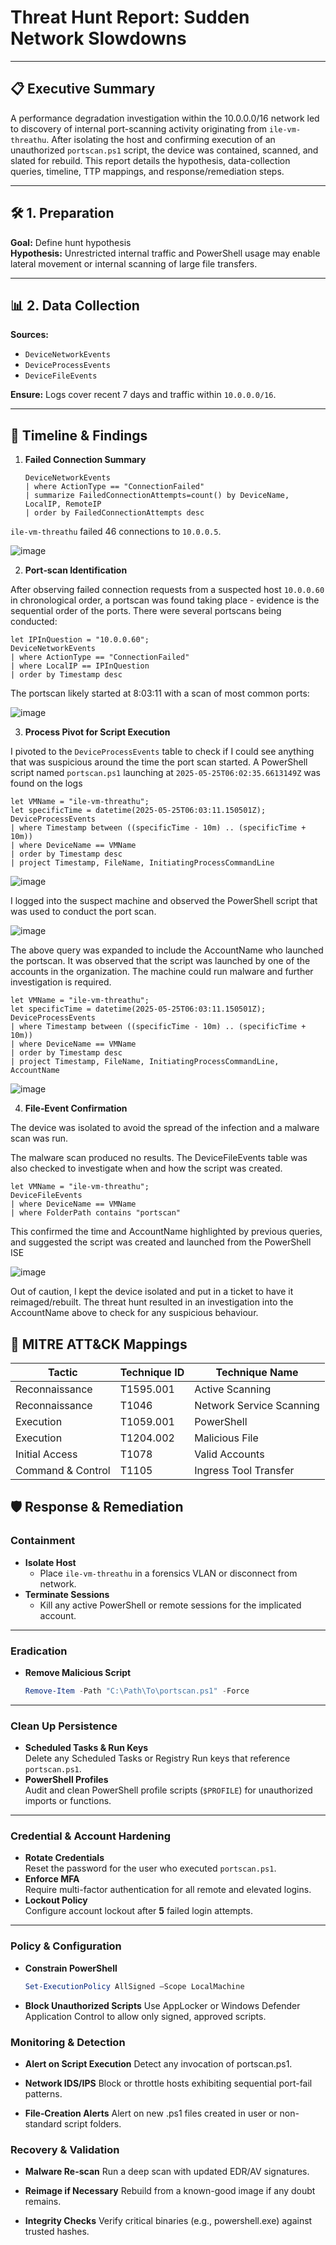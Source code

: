 # Threat Hunt Report: Sudden Network Slowdowns

---

## 📋 Executive Summary  
A performance degradation investigation within the 10.0.0.0/16 network led to discovery of internal port-scanning activity originating from `ile-vm-threathu`.  After isolating the host and confirming execution of an unauthorized `portscan.ps1` script, the device was contained, scanned, and slated for rebuild.  This report details the hypothesis, data-collection queries, timeline, TTP mappings, and response/remediation steps.

---

## 🛠️ 1. Preparation  
**Goal:** Define hunt hypothesis  
**Hypothesis:** Unrestricted internal traffic and PowerShell usage may enable lateral movement or internal scanning of large file transfers.  

---

## 📊 2. Data Collection  
**Sources:**  
- `DeviceNetworkEvents`  
- `DeviceProcessEvents`  
- `DeviceFileEvents`

**Ensure:** Logs cover recent 7 days and traffic within `10.0.0.0/16`.

---

## 📅 Timeline & Findings  

1. **Failed Connection Summary**  
   ```kql
   DeviceNetworkEvents
   | where ActionType == "ConnectionFailed"
   | summarize FailedConnectionAttempts=count() by DeviceName, LocalIP, RemoteIP
   | order by FailedConnectionAttempts desc
    ```

`ile-vm-threathu` failed 46 connections to `10.0.0.5`.

![image](https://github.com/user-attachments/assets/e6eebdcf-b35d-45e0-a0cb-08ce75f79f9d)

2. **Port‐scan Identification**  

After observing failed connection requests from a suspected host `10.0.0.60` in chronological order, a portscan was found taking place - evidence is the sequential order of the ports. There were several portscans being conducted:

   ```kql
   let IPInQuestion = "10.0.0.60";
   DeviceNetworkEvents
   | where ActionType == "ConnectionFailed"
   | where LocalIP == IPInQuestion
   | order by Timestamp desc

   ```

The portscan likely started at 8:03:11 with a scan of most common ports:

![image](https://github.com/user-attachments/assets/c7d87693-97bf-4a44-9d78-e5c8c2514524)

3. **Process Pivot for Script Execution**
   
I pivoted to the `DeviceProcessEvents` table to check if I could see anything that was suspicious around the time the port scan started. A PowerShell script named `portscan.ps1` launching at `2025-05-25T06:02:35.6613149Z` was found on the logs

   ```kql
let VMName = "ile-vm-threathu";
let specificTime = datetime(2025-05-25T06:03:11.150501Z);
DeviceProcessEvents
| where Timestamp between ((specificTime - 10m) .. (specificTime + 10m))
| where DeviceName == VMName
| order by Timestamp desc
| project Timestamp, FileName, InitiatingProcessCommandLine

   ```

  ![image](https://github.com/user-attachments/assets/39af8138-3628-49d2-965b-b0f81a32f3ef)

  I logged into the suspect machine and observed the PowerShell script that was used to conduct the port scan.

  ![image](https://github.com/user-attachments/assets/0a472341-06a1-46c2-8303-959eb2bb731f)

  The above query was expanded to include the AccountName who launched the portscan. It was observed that the script was launched by one of the accounts in the organization. The machine could run malware and       further investigation is required. 

   ```kql
let VMName = "ile-vm-threathu";
let specificTime = datetime(2025-05-25T06:03:11.150501Z);
DeviceProcessEvents
| where Timestamp between ((specificTime - 10m) .. (specificTime + 10m))
| where DeviceName == VMName
| order by Timestamp desc
| project Timestamp, FileName, InitiatingProcessCommandLine, AccountName

   ```
    

![image](https://github.com/user-attachments/assets/cfd3792e-22de-42f9-8b16-9afd47f23ee9)


4. **File‐Event Confirmation**

The device was isolated to avoid the spread of the infection and a malware scan was run.

The malware scan produced no results. The DeviceFileEvents table was also checked to investigate when and how the script was created. 

   ```kql
let VMName = "ile-vm-threathu";
DeviceFileEvents
| where DeviceName == VMName
| where FolderPath contains "portscan"

   ```
This confirmed the time and AccountName highlighted by previous queries, and suggested the script was created and launched from the PowerShell ISE

![image](https://github.com/user-attachments/assets/9f261387-8d88-4b40-a451-effec7cce866)

Out of caution, I kept the device isolated and put in a ticket to have it reimaged/rebuilt. The threat hunt resulted in an investigation into the AccountName above to check for any suspicious behaviour.

## 🎯 MITRE ATT&CK Mappings

| Tactic            | Technique ID   | Technique Name               |
|-------------------|----------------|------------------------------|
| Reconnaissance    | T1595.001      | Active Scanning              |
| Reconnaissance    | T1046          | Network Service Scanning     |
| Execution         | T1059.001      | PowerShell                   |
| Execution         | T1204.002      | Malicious File               |
| Initial Access    | T1078          | Valid Accounts               |
| Command & Control | T1105          | Ingress Tool Transfer        |


## 🛡️ Response & Remediation

### Containment
- **Isolate Host**  
  - Place `ile-vm-threathu` in a forensics VLAN or disconnect from network.
- **Terminate Sessions**  
  - Kill any active PowerShell or remote sessions for the implicated account.
---

### Eradication
- **Remove Malicious Script**  
  ```powershell
  Remove-Item -Path "C:\Path\To\portscan.ps1" -Force

---

### Clean Up Persistence
- **Scheduled Tasks & Run Keys**  
  Delete any Scheduled Tasks or Registry Run keys that reference `portscan.ps1`.
- **PowerShell Profiles**  
  Audit and clean PowerShell profile scripts (`$PROFILE`) for unauthorized imports or functions.

---

### Credential & Account Hardening
- **Rotate Credentials**  
  Reset the password for the user who executed `portscan.ps1`.
- **Enforce MFA**  
  Require multi-factor authentication for all remote and elevated logins.
- **Lockout Policy**  
  Configure account lockout after **5** failed login attempts.

---

### Policy & Configuration
- **Constrain PowerShell**  
  ```powershell
  Set-ExecutionPolicy AllSigned –Scope LocalMachine

- **Block Unauthorized Scripts**
  Use AppLocker or Windows Defender Application Control to allow only signed, approved scripts.

### Monitoring & Detection
- **Alert on Script Execution**
  Detect any invocation of portscan.ps1.

- **Network IDS/IPS**
  Block or throttle hosts exhibiting sequential port-fail patterns.

- **File‐Creation Alerts**
  Alert on new .ps1 files created in user or non-standard script folders.

### Recovery & Validation
- **Malware Re-scan**
  Run a deep scan with updated EDR/AV signatures.

- **Reimage if Necessary**
  Rebuild from a known-good image if any doubt remains.

- **Integrity Checks**
  Verify critical binaries (e.g., powershell.exe) against trusted hashes.
